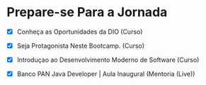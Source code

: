 # Prepare-se Para a Jornada

- [x] Conheça as Oportunidades da DIO (Curso)

- [x] Seja Protagonista Neste Bootcamp. (Curso)

- [x] Introduçao ao Desenvolvimento Moderno de Software (Curso)

- [x] Banco PAN Java Developer | Aula Inaugural (Mentoria (Live))
